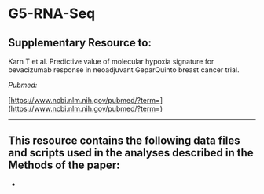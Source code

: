 # G5-RNA-Seq

## Supplementary Resource to:

Karn T et al. Predictive value of molecular hypoxia signature for bevacizumab response in neoadjuvant GeparQuinto breast cancer trial.

*Pubmed:*

[https://www.ncbi.nlm.nih.gov/pubmed/?term=](https://www.ncbi.nlm.nih.gov/pubmed/?term=)

************************************************************

## This resource contains the following data files and scripts used in the analyses described in the Methods of the paper:


* 
